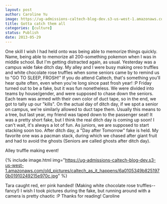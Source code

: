 ```yaml
---
layout: post
author: Caroline Yu
image: https://ug-admissions-caltech-blog-dev.s3-us-west-1.amazonaws.com/old_pictures/caltech_as_it_happens/6a0105349b8251970b019102492077970c.jpg
title: Gotta catch them all
categories: [culture]
status: Publish
date: 2013-05-29
---
```


One skill I wish I had held onto was being able to memorize things quickly. Name, being able to memorize all 200-something pokemon when I was in middle school. But I'm getting distracted again, as usual. Yesterday was a campus wide fake ditch day. My alley and I were busy making oreo truffles and white chocolate rose truffles when some seniors came by to remind us to "GO TO SLEEP, FROSH!" If you do attend Caltech, that's something you'll hear quite often, even when you're long since past frosh year! :P 
Friday turned out to be a fake, but it was fun nonetheless. We were divided into teams by house/gender, and were supposed to chase down the seniors. Each team was armed with their own color of duct tape, so in the end, we got to tally up our "kills". On the actual day of ditch day, if we spot a senior on campus, we're similarly allowed to duct tape them. Usually this means to a tree, but last year, my friend was taped down to the passenger seat! It was a pretty short fake, but I think the real ditch day is coming up soon! I can't wait, it's always a lot of fun. As juniors, we are supposed to start stacking soon too. After ditch day, a "Day after Tomorrow" fake is held. My favorite one was a pacman stack, during which we chased after giant fruit and had to avoid the ghosts (Seniors are called ghosts after ditch day). 


Alley truffle making event! 


{% include image.html img="https://ug-admissions-caltech-blog-dev.s3-us-west-1.amazonaws.com/old_pictures/caltech_as_it_happens/6a0105349b8251970b01910249215e970c.jpg" %}

Tara caught red, err pink handed! (Making white chocolate rose truffles--fancy!)
I wish I took pictures during the fake, but running around with a camera is pretty chaotic :P 
Thanks for reading!
Caroline
